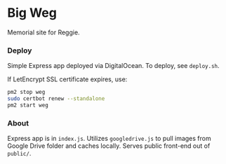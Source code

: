 # Big Weg
Memorial site for Reggie.

### Deploy
Simple Express app deployed via DigitalOcean. To deploy, see `deploy.sh`.

If LetEncrypt SSL certificate expires, use:
```bash
pm2 stop weg
sudo certbot renew --standalone
pm2 start weg
```

### About
Express app is in `index.js`. Utilizes `googledrive.js` to pull images from Google Drive folder and caches locally. Serves public front-end out of `public/`.
